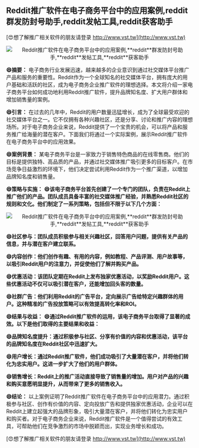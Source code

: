 ## **Reddit推广软件在电子商务平台中的应用案例,**reddit**群发防封号助手,**reddit**发帖工具,**reddit**获客助手**

[😍想了解推广相关软件的朋友请登录 http://www.vst.tw](http://www.vst.tw)

 <center><img src="https://vst.tw/MP4/tuiguang/png/5.png" alt="Reddit推广软件在电子商务平台中的应用案例,**reddit**群发防封号助手,**reddit**发帖工具,**reddit**获客助手"></center>

**😄摘要：**
电子商务行业发展迅速，越来越多的企业意识到通过社交媒体平台推广产品和服务的重要性。Reddit作为一个全球知名的社交媒体平台，拥有庞大的用户基础和活跃的社区，成为电子商务企业推广软件的理想选择。本文将介绍一家电子商务平台如何成功地利用Reddit推广软件，提升品牌知名度、扩大用户群体和增加销售量的案例。

**😄引言：**
在过去的几年中，Reddit的用户数量迅猛增长，成为了全球最受欢迎的社交媒体平台之一。它不仅拥有各种兴趣社区，还是分享、讨论和推广内容的理想场所。对于电子商务企业来说，Reddit提供了一个宝贵的机会，可以将产品和服务推广给海量的潜在客户。下面我们将通过一个实际案例，展示Reddit推广软件在电子商务平台中的应用效果。

**😄案例背景：**
某电子商务平台是一家致力于销售特色商品的在线零售商。他们的目标是提供独特、高品质的产品，并通过社交媒体推广吸引更多的目标客户。在市场竞争日益激烈的环境下，他们决定尝试利用Reddit作为一个推广渠道，以增加品牌知名度和销售量。

**😄策略与实施：**
**😄该电子商务平台首先创建了一个专门的团队，负责在Reddit上推广他们的产品。团队成员具备丰富的社交媒体推广经验，并熟悉Reddit社区的规则和文化。他们制定了一系列策略，包括但不限于以下几个方面：**

 <center><img src="https://vst.tw/MP4/tuiguang/png/4.png" alt="Reddit推广软件在电子商务平台中的应用案例,**reddit**群发防封号助手,**reddit**发帖工具,**reddit**获客助手"></center>

**😄社区参与：团队成员积极参与相关兴趣社区，回答用户问题，提供有关产品的信息，并与潜在客户建立联系。**

**😄内容创作：他们创作有趣、有用的内容，例如教程、产品评测、用户故事等，以吸引Reddit用户的注意力，并促使他们了解并购买产品。**

**😄优惠活动：该团队定期在Reddit上发布独家优惠活动，以奖励Reddit用户。这些优惠活动不仅可以吸引潜在客户，还能增加回头客的数量。**

**😄社群广告：他们利用Reddit的广告平台，定向展示广告给特定兴趣群体的用户。这种精准的广告投放策略可以有效提高转化率和ROI。**

**😄结果与收益：**
**😄通过Reddit推广软件的运用，该电子商务平台取得了显著的成效。以下是他们取得的主要结果和收益：**

**😄品牌知名度提升：通过积极参与社区、分享有价值的内容和优惠活动，该平台的品牌知名度在Reddit社区中迅速扩大。**

**😄用户增长：通过Reddit推广软件，他们成功吸引了大量潜在客户，并将他们转化为忠实用户。这进一步扩大了他们的用户群体。**

**😄销售增长：Reddit上的推广活动直接导致了销售量的增加。用户对产品的兴趣和购买意愿明显提升，从而带来了更多的销售收入。**

**😄结论：**
以上案例证明了Reddit推广软件在电子商务平台中的应用潜力。通过积极参与社区、创作有价值的内容、定向投放广告和提供独家优惠活动，企业可以在Reddit上建立起强大的品牌形象，吸引大量潜在客户，并将他们转化为忠实用户和购买者。对于电子商务企业来说，Reddit推广软件是一个值得尝试的有效工具，可帮助他们在竞争激烈的市场中脱颖而出，实现业务增长和成功。

[😍想了解推广相关软件的朋友请登录 http://www.vst.tw](http://www.vst.tw)



